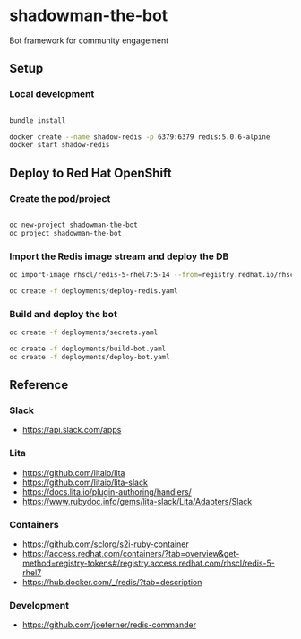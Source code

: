 # shadowman-the-bot

Bot framework for community engagement

## Setup

### Local development


```bash

bundle install

docker create --name shadow-redis -p 6379:6379 redis:5.0.6-alpine
docker start shadow-redis


```

## Deploy to Red Hat OpenShift

### Create the pod/project

```bash

oc new-project shadowman-the-bot
oc project shadowman-the-bot

```

### Import the Redis image stream and deploy the DB

```bash
oc import-image rhscl/redis-5-rhel7:5-14 --from=registry.redhat.io/rhscl/redis-5-rhel7:5-14 --confirm

oc create -f deployments/deploy-redis.yaml
```

### Build and deploy the bot

```bash
oc create -f deployments/secrets.yaml

oc create -f deployments/build-bot.yaml
oc create -f deployments/deploy-bot.yaml

```

## Reference

### Slack
* https://api.slack.com/apps

### Lita
* https://github.com/litaio/lita
* https://github.com/litaio/lita-slack
* https://docs.lita.io/plugin-authoring/handlers/
* https://www.rubydoc.info/gems/lita-slack/Lita/Adapters/Slack

### Containers
* https://github.com/sclorg/s2i-ruby-container
* https://access.redhat.com/containers/?tab=overview&get-method=registry-tokens#/registry.access.redhat.com/rhscl/redis-5-rhel7
* https://hub.docker.com/_/redis/?tab=description

### Development

* https://github.com/joeferner/redis-commander
